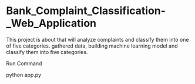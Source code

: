 # Bank_Complaint_Classification-_Web_Application
This project is about that will analyze complaints and classify them into one of five categories. gathered data, building machine learning model and classify them into five categories.

Run Command

python app.py
